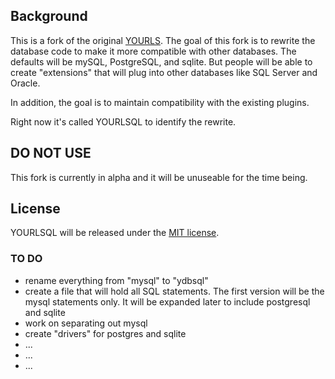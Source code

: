 
## Background

This is a fork of the original [YOURLS](https://github.com/YOURLS/YOURLS).
The goal of this fork is to rewrite the database code to make it more compatible with other databases. The defaults will be mySQL, PostgreSQL, and sqlite. But people will be able to create "extensions" that will plug into other databases like SQL Server and Oracle. 

In addition, the goal is to maintain compatibility with the existing plugins. 

Right now it's called YOURLSQL to identify the rewrite.

## DO NOT USE 

This fork is currently in alpha and it will be unuseable for the time being. 

## License

YOURLSQL will be released under the [MIT license](LICENSE).


### TO DO 

- rename everything from "mysql" to "ydbsql"
- create a file that will hold all SQL statements. The first version will be the mysql statements only. It will be expanded later to include postgresql and sqlite
- work on separating out mysql
- create "drivers" for postgres and sqlite
- ...
- ...
- ...
